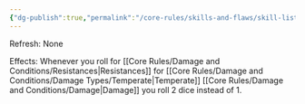 ```yaml
---
{"dg-publish":true,"permalink":"/core-rules/skills-and-flaws/skill-list/vitality/rank-3/temperately-hardened/"}
---
```


Refresh: None

Effects:
Whenever you roll for [[Core Rules/Damage and Conditions/Resistances\|Resistances]] for [[Core Rules/Damage and Conditions/Damage Types/Temperate\|Temperate]] [[Core Rules/Damage and Conditions/Damage\|Damage]] you roll 2 dice instead of 1.